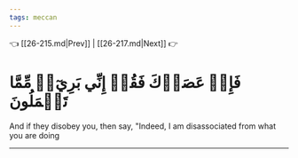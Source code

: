 ```yaml
---
tags: meccan
---
```


👈 [[26-215.md|Prev]] | [[26-217.md|Next]] 👉

# فَإِنۡ عَصَوۡكَ فَقُلۡ إِنِّي بَرِيٓءٞ مِّمَّا تَعۡمَلُونَ

And if they disobey you, then say, "Indeed, I am disassociated from what you are doing

---

